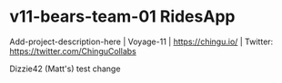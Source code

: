 # v11-bears-team-01 RidesApp

Add-project-description-here | Voyage-11 | https://chingu.io/ | Twitter: https://twitter.com/ChinguCollabs


Dizzie42 (Matt's) test change